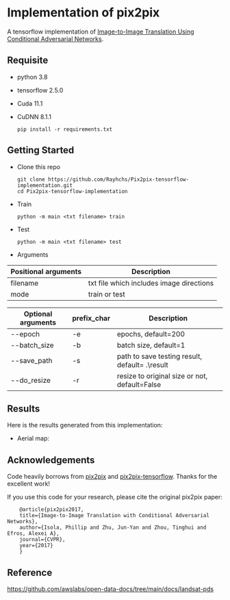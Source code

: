 # Implementation of pix2pix
A tensorflow implementation of [Image-to-Image Translation Using Conditional Adversarial Networks](https://github.com/phillipi/pix2pix). 



## Requisite

* python 3.8
* tensorflow 2.5.0
* Cuda 11.1
* CuDNN 8.1.1

	  pip install -r requirements.txt

## Getting Started
* Clone this repo

      git clone https://github.com/Rayhchs/Pix2pix-tensorflow-implementation.git
      cd Pix2pix-tensorflow-implementation
      
* Train

	  python -m main <txt filename> train

* Test

	  python -m main <txt filename> test

* Arguments

 | Positional arguments | Description |
 | ------------- | ------------- |
 | filename | txt file which includes image directions |
 | mode | train or test |
 
 | Optional arguments | prefix_char | Description |
 | ------------- | ------------- |------------- |
 | --epoch | -e | epochs, default=200 |
 | --batch_size | -b | batch size, default=1 |
 | --save_path | -s | path to save testing result, default= .\result |
 | --do_resize | -r | resize to original size or not, default=False |
      
## Results
Here is the results generated from this implementation:

* Aerial map:

## Acknowledgements
Code heavily borrows from [pix2pix](https://github.com/phillipi/pix2pix) and [pix2pix-tensorflow](https://github.com/yenchenlin/pix2pix-tensorflow). Thanks for the excellent work!

If you use this code for your research, please cite the original pix2pix paper:

		@article{pix2pix2017,
  		title={Image-to-Image Translation with Conditional Adversarial Networks},
  		author={Isola, Phillip and Zhu, Jun-Yan and Zhou, Tinghui and Efros, Alexei A},
  		journal={CVPR},
  		year={2017}
		}


## Reference
 
 https://github.com/awslabs/open-data-docs/tree/main/docs/landsat-pds
